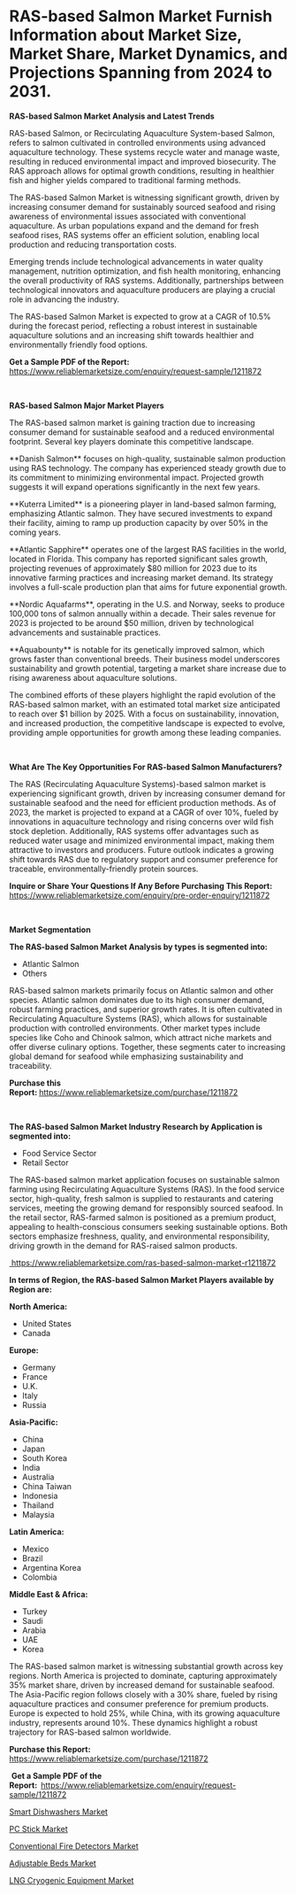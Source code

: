 <p><h1>RAS-based Salmon Market Furnish Information about Market Size, Market Share, Market Dynamics, and Projections Spanning from 2024 to 2031.</h1></p><p><strong>RAS-based Salmon Market Analysis and Latest Trends</strong></p>
<p><p>RAS-based Salmon, or Recirculating Aquaculture System-based Salmon, refers to salmon cultivated in controlled environments using advanced aquaculture technology. These systems recycle water and manage waste, resulting in reduced environmental impact and improved biosecurity. The RAS approach allows for optimal growth conditions, resulting in healthier fish and higher yields compared to traditional farming methods.</p><p>The RAS-based Salmon Market is witnessing significant growth, driven by increasing consumer demand for sustainably sourced seafood and rising awareness of environmental issues associated with conventional aquaculture. As urban populations expand and the demand for fresh seafood rises, RAS systems offer an efficient solution, enabling local production and reducing transportation costs. </p><p>Emerging trends include technological advancements in water quality management, nutrition optimization, and fish health monitoring, enhancing the overall productivity of RAS systems. Additionally, partnerships between technological innovators and aquaculture producers are playing a crucial role in advancing the industry.</p><p>The RAS-based Salmon Market is expected to grow at a CAGR of 10.5% during the forecast period, reflecting a robust interest in sustainable aquaculture solutions and an increasing shift towards healthier and environmentally friendly food options.</p></p>
<p><strong>Get a Sample PDF of the Report:&nbsp;</strong> <a href="https://www.reliablemarketsize.com/enquiry/request-sample/1211872?utm_campaign=1125&utm_medium=2&utm_source=Github&utm_content=ia&utm_term=06102024&utm_id=ras-based-salmon">https://www.reliablemarketsize.com/enquiry/request-sample/1211872</a></p>
<p>&nbsp;</p>
<p><strong>RAS-based Salmon Major Market Players</strong></p>
<p><p>The RAS-based salmon market is gaining traction due to increasing consumer demand for sustainable seafood and a reduced environmental footprint. Several key players dominate this competitive landscape.</p><p>**Danish Salmon** focuses on high-quality, sustainable salmon production using RAS technology. The company has experienced steady growth due to its commitment to minimizing environmental impact. Projected growth suggests it will expand operations significantly in the next few years.</p><p>**Kuterra Limited** is a pioneering player in land-based salmon farming, emphasizing Atlantic salmon. They have secured investments to expand their facility, aiming to ramp up production capacity by over 50% in the coming years.</p><p>**Atlantic Sapphire** operates one of the largest RAS facilities in the world, located in Florida. This company has reported significant sales growth, projecting revenues of approximately $80 million for 2023 due to its innovative farming practices and increasing market demand. Its strategy involves a full-scale production plan that aims for future exponential growth.</p><p>**Nordic Aquafarms**, operating in the U.S. and Norway, seeks to produce 100,000 tons of salmon annually within a decade. Their sales revenue for 2023 is projected to be around $50 million, driven by technological advancements and sustainable practices.</p><p>**Aquabounty** is notable for its genetically improved salmon, which grows faster than conventional breeds. Their business model underscores sustainability and growth potential, targeting a market share increase due to rising awareness about aquaculture solutions.</p><p>The combined efforts of these players highlight the rapid evolution of the RAS-based salmon market, with an estimated total market size anticipated to reach over $1 billion by 2025. With a focus on sustainability, innovation, and increased production, the competitive landscape is expected to evolve, providing ample opportunities for growth among these leading companies.</p></p>
<p>&nbsp;</p>
<p><strong>What Are The Key Opportunities For RAS-based Salmon Manufacturers?</strong></p>
<p><p>The RAS (Recirculating Aquaculture Systems)-based salmon market is experiencing significant growth, driven by increasing consumer demand for sustainable seafood and the need for efficient production methods. As of 2023, the market is projected to expand at a CAGR of over 10%, fueled by innovations in aquaculture technology and rising concerns over wild fish stock depletion. Additionally, RAS systems offer advantages such as reduced water usage and minimized environmental impact, making them attractive to investors and producers. Future outlook indicates a growing shift towards RAS due to regulatory support and consumer preference for traceable, environmentally-friendly protein sources.</p></p>
<p><strong>Inquire or Share Your Questions If Any Before Purchasing This Report:</strong> <a href="https://www.reliablemarketsize.com/enquiry/pre-order-enquiry/1211872?utm_campaign=1125&utm_medium=2&utm_source=Github&utm_content=ia&utm_term=06102024&utm_id=ras-based-salmon">https://www.reliablemarketsize.com/enquiry/pre-order-enquiry/1211872</a></p>
<p>&nbsp;</p>
<p><strong>Market Segmentation</strong></p>
<p><strong>The RAS-based Salmon Market Analysis by types is segmented into:</strong></p>
<p><ul><li>Atlantic Salmon</li><li>Others</li></ul></p>
<p><p>RAS-based salmon markets primarily focus on Atlantic salmon and other species. Atlantic salmon dominates due to its high consumer demand, robust farming practices, and superior growth rates. It is often cultivated in Recirculating Aquaculture Systems (RAS), which allows for sustainable production with controlled environments. Other market types include species like Coho and Chinook salmon, which attract niche markets and offer diverse culinary options. Together, these segments cater to increasing global demand for seafood while emphasizing sustainability and traceability.</p></p>
<p><strong>Purchase this Report:&nbsp;</strong><a href="https://www.reliablemarketsize.com/purchase/1211872?utm_campaign=1125&utm_medium=2&utm_source=Github&utm_content=ia&utm_term=06102024&utm_id=ras-based-salmon">https://www.reliablemarketsize.com/purchase/1211872</a></p>
<p>&nbsp;</p>
<p><strong>The RAS-based Salmon Market Industry Research by Application is segmented into:</strong></p>
<p><ul><li>Food Service Sector</li><li>Retail Sector</li></ul></p>
<p><p>The RAS-based salmon market application focuses on sustainable salmon farming using Recirculating Aquaculture Systems (RAS). In the food service sector, high-quality, fresh salmon is supplied to restaurants and catering services, meeting the growing demand for responsibly sourced seafood. In the retail sector, RAS-farmed salmon is positioned as a premium product, appealing to health-conscious consumers seeking sustainable options. Both sectors emphasize freshness, quality, and environmental responsibility, driving growth in the demand for RAS-raised salmon products.</p></p>
<p><a href="https://www.reliablemarketsize.com/ras-based-salmon-market-r1211872?utm_campaign=1125&utm_medium=2&utm_source=Github&utm_content=ia&utm_term=06102024&utm_id=ras-based-salmon">&nbsp;https://www.reliablemarketsize.com/ras-based-salmon-market-r1211872</a></p>
<p><strong>In terms of Region, the RAS-based Salmon Market Players available by Region are:</strong></p>
<p>
    <p> <strong> North America: </strong>
        <ul>
            <li>United States</li>
            <li>Canada</li>
        </ul>
        </p> 
    <p> <strong> Europe: </strong>
        <ul>
            <li>Germany</li>
            <li>France</li>
            <li>U.K.</li>
            <li>Italy</li>
            <li>Russia</li>
        </ul>
        </p> 
    <p> <strong> Asia-Pacific: </strong>
        <ul>
            <li>China</li>
            <li>Japan</li>
            <li>South Korea</li>
            <li>India</li>
            <li>Australia</li>
            <li>China Taiwan</li>
            <li>Indonesia</li>
            <li>Thailand</li>
            <li>Malaysia</li>
        </ul>
        </p> 
    <p> <strong> Latin America: </strong>
        <ul>
            <li>Mexico</li>
            <li>Brazil</li>
            <li>Argentina Korea</li>
            <li>Colombia</li>
        </ul>
        </p> 
    <p> <strong> Middle East & Africa: </strong>
        <ul>
            <li>Turkey</li>
            <li>Saudi</li>
            <li>Arabia</li>
            <li>UAE</li>
            <li>Korea</li>
        </ul>
    </p>
    </p>
<p><p>The RAS-based salmon market is witnessing substantial growth across key regions. North America is projected to dominate, capturing approximately 35% market share, driven by increased demand for sustainable seafood. The Asia-Pacific region follows closely with a 30% share, fueled by rising aquaculture practices and consumer preference for premium products. Europe is expected to hold 25%, while China, with its growing aquaculture industry, represents around 10%. These dynamics highlight a robust trajectory for RAS-based salmon worldwide.</p></p>
<p><strong>Purchase this Report: </strong><a href="https://www.reliablemarketsize.com/purchase/1211872?utm_campaign=1125&utm_medium=2&utm_source=Github&utm_content=ia&utm_term=06102024&utm_id=ras-based-salmon">https://www.reliablemarketsize.com/purchase/1211872</a></p>
<p>&nbsp;<strong>Get a Sample PDF of the Report:&nbsp;&nbsp;</strong><a href="https://www.reliablemarketsize.com/enquiry/request-sample/1211872?utm_campaign=1125&utm_medium=2&utm_source=Github&utm_content=ia&utm_term=06102024&utm_id=ras-based-salmon">https://www.reliablemarketsize.com/enquiry/request-sample/1211872</a></p>
<p><strong></strong></p>
<p><p><a href="https://www.linkedin.com/pulse/global-smart-dishwashers-industry-analysis-report-market-size-ojuhe?utm_campaign=1125&utm_medium=2&utm_source=Github&utm_content=ia&utm_term=06102024&utm_id=ras-based-salmon">Smart Dishwashers Market</a></p><p><a href="https://www.linkedin.com/pulse/deep-dive-pc-stick-market-itstrends-segmentation-competitive-fa2mc?utm_campaign=1125&utm_medium=2&utm_source=Github&utm_content=ia&utm_term=06102024&utm_id=ras-based-salmon">PC Stick Market</a></p><p><a href="https://issuu.com/reportprime-2/docs/conventional-fire-detectors-market-_d1df82c62b6520?utm_campaign=1125&utm_medium=2&utm_source=Github&utm_content=ia&utm_term=06102024&utm_id=ras-based-salmon">Conventional Fire Detectors Market</a></p><p><a href="https://www.linkedin.com/pulse/adjustable-beds-market-penetration-strategies-untapped-markets-a3zve?utm_campaign=1125&utm_medium=2&utm_source=Github&utm_content=ia&utm_term=06102024&utm_id=ras-based-salmon">Adjustable Beds Market</a></p><p><a href="https://www.linkedin.com/pulse/key-drivers-lng-cryogenic-equipment-market-trends-future-qovwe?utm_campaign=1125&utm_medium=2&utm_source=Github&utm_content=ia&utm_term=06102024&utm_id=ras-based-salmon">LNG Cryogenic Equipment Market</a></p></p>